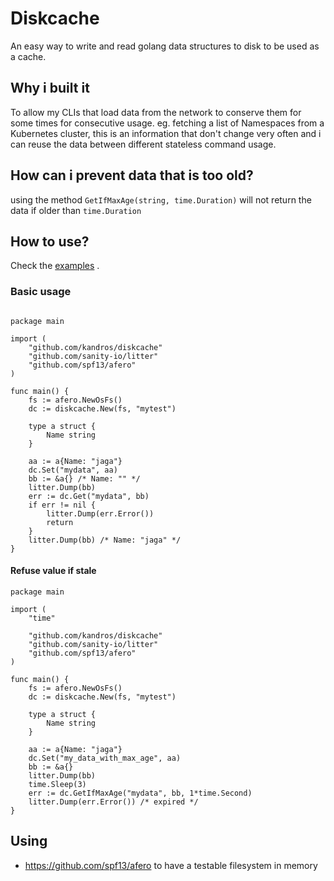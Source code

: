 # Diskcache

An easy way to write and read golang data structures to disk to be used as a cache.

## Why i built it

To allow my CLIs that load data from the network to conserve them for some times for consecutive usage.
eg. fetching a list of Namespaces from a Kubernetes cluster, this is an information that don't change very often and i can reuse the data between different stateless command usage.

## How can i prevent data that is too old?

using the method `GetIfMaxAge(string, time.Duration)` will not return the data if older than `time.Duration`

## How to use?

Check the [examples](./example/main.go) .

### Basic usage

```

package main

import (
	"github.com/kandros/diskcache"
	"github.com/sanity-io/litter"
	"github.com/spf13/afero"
)

func main() {
	fs := afero.NewOsFs()
	dc := diskcache.New(fs, "mytest")

	type a struct {
		Name string
	}

	aa := a{Name: "jaga"}
	dc.Set("mydata", aa)
	bb := &a{} /* Name: "" */
	litter.Dump(bb)
	err := dc.Get("mydata", bb)
	if err != nil {
		litter.Dump(err.Error())
		return
	}
	litter.Dump(bb) /* Name: "jaga" */
}
```

#### Refuse value if stale

```
package main

import (
	"time"

	"github.com/kandros/diskcache"
	"github.com/sanity-io/litter"
	"github.com/spf13/afero"
)

func main() {
	fs := afero.NewOsFs()
	dc := diskcache.New(fs, "mytest")

	type a struct {
		Name string
	}

	aa := a{Name: "jaga"}
	dc.Set("my_data_with_max_age", aa)
	bb := &a{}
	litter.Dump(bb)
	time.Sleep(3)
	err := dc.GetIfMaxAge("mydata", bb, 1*time.Second)
	litter.Dump(err.Error()) /* expired */
}
```

## Using

- https://github.com/spf13/afero to have a testable filesystem in memory
